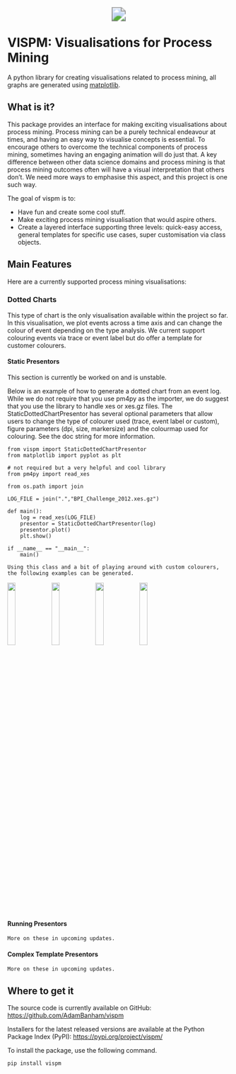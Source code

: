
<p align="center">
    <img src="https://vispm.s3.ap-southeast-2.amazonaws.com/_logo.svg" style="transform: scale(2.0)">
</p>

# VISPM: Visualisations for Process Mining

A python library for creating visualisations related to process mining, all graphs are generated using [matplotlib](https://pypi.org/project/matplotlib/).

## What is it?
This package provides an interface for making exciting visualisations about process mining. Process mining can be a purely technical endeavour at times, and having an easy way to visualise concepts is essential. To encourage others to overcome the technical components of process mining, sometimes having an engaging animation will do just that. A key difference between other data science domains and process mining is that process mining outcomes often will have a visual interpretation that others don’t. We need more ways to emphasise this aspect, and this project is one such way.

The goal of vispm is to:
- Have fun and create some cool stuff.
- Make exciting process mining visualisation that would aspire others.
- Create a layered interface supporting three levels: quick-easy access, general templates for specific use cases, super customisation via class objects. 

## Main Features

Here are a currently supported process mining visualisations:
### Dotted Charts

This type of chart is the only visualisation available within the project so far. In this visualisation, we plot events across a time axis and can change the colour of event depending on the type analysis. We current support colouring events via trace or event label but do offer a template for customer colourers.

#### Static Presentors

This section is currently be worked on and is unstable.

Below is an example of how to generate a dotted chart from an event log. While we do not require that you use pm4py as the importer, we do suggest that you use the library to handle xes or xes.gz files. The StaticDottedChartPresentor has several optional parameters that allow users to change the type of colourer used (trace, event label or custom), figure parameters (dpi, size, markersize) and the colourmap used for colouring. See the doc string for more information.

```
from vispm import StaticDottedChartPresentor
from matplotlib import pyplot as plt

# not required but a very helpful and cool library
from pm4py import read_xes

from os.path import join 

LOG_FILE = join(".","BPI_Challenge_2012.xes.gz")

def main():
    log = read_xes(LOG_FILE)
    presentor = StaticDottedChartPresentor(log)
    presentor.plot()
    plt.show()

if __name__ == "__main__":
    main()
```

    Using this class and a bit of playing around with custom colourers, the following examples can be generated.

<div style="width:100%;display:inline-block">
    <img src="https://vispm.s3.ap-southeast-2.amazonaws.com/Dotted_Chart_of_BPI_Challenge_2012.png" style="width:19%">
    <img src="https://vispm.s3.ap-southeast-2.amazonaws.com/Dotted_Chart_of_BPI_Challenge_2017.png" style="width:19%">
    <img src="https://vispm.s3.ap-southeast-2.amazonaws.com/Dotted_Chart_of_BPI_Challenge_2018.png" style="width:19%">
    <img src="https://vispm.s3.ap-southeast-2.amazonaws.com/Dotted_Chart_of_BPI_Challenge_2019.png" style="width:19%">
</div>


#### Running Presentors
    More on these in upcoming updates.
#### Complex Template Presentors
    More on these in upcoming updates.

## Where to get it 

The source code is currently available on GitHub: https://github.com/AdamBanham/vispm

Installers for the latest released versions are available at the Python Package Index (PyPI): https://pypi.org/project/vispm/

To install the package, use the following command.
```
pip install vispm
```
